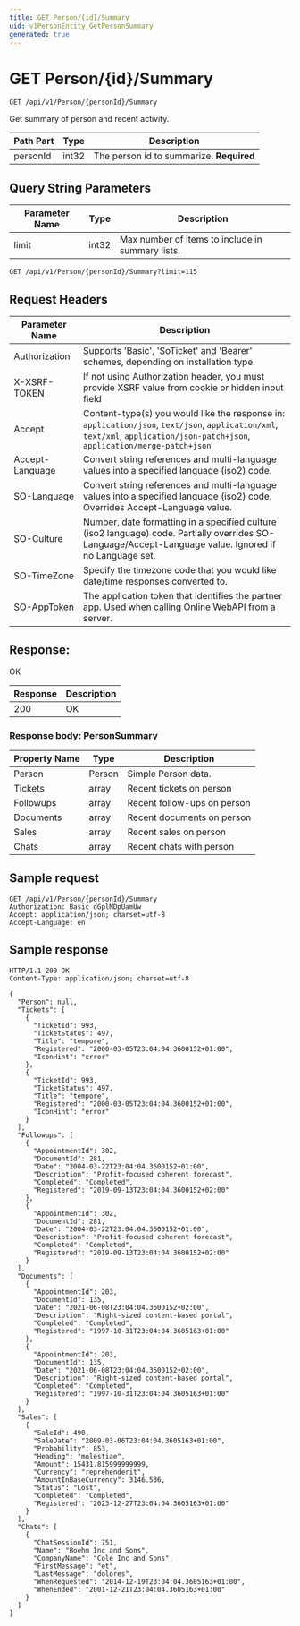 ```yaml
---
title: GET Person/{id}/Summary
uid: v1PersonEntity_GetPersonSummary
generated: true
---
```


# GET Person/{id}/Summary

```http
GET /api/v1/Person/{personId}/Summary
```

Get summary of person and recent activity.






| Path Part | Type | Description |
|-----------|------|-------------|
| personId | int32 | The person id to summarize. **Required** |


## Query String Parameters

| Parameter Name | Type |  Description |
|----------------|------|--------------|
| limit | int32 |  Max number of items to include in summary lists. |

```http
GET /api/v1/Person/{personId}/Summary?limit=115
```


## Request Headers

| Parameter Name | Description |
|----------------|-------------|
| Authorization  | Supports 'Basic', 'SoTicket' and 'Bearer' schemes, depending on installation type. |
| X-XSRF-TOKEN   | If not using Authorization header, you must provide XSRF value from cookie or hidden input field |
| Accept         | Content-type(s) you would like the response in: `application/json`, `text/json`, `application/xml`, `text/xml`, `application/json-patch+json`, `application/merge-patch+json` |
| Accept-Language | Convert string references and multi-language values into a specified language (iso2) code. |
| SO-Language | Convert string references and multi-language values into a specified language (iso2) code. Overrides Accept-Language value. |
| SO-Culture | Number, date formatting in a specified culture (iso2 language) code. Partially overrides SO-Language/Accept-Language value. Ignored if no Language set. |
| SO-TimeZone | Specify the timezone code that you would like date/time responses converted to. |
| SO-AppToken | The application token that identifies the partner app. Used when calling Online WebAPI from a server. |


## Response:

OK

| Response | Description |
|----------------|-------------|
| 200 | OK |

### Response body: PersonSummary

| Property Name | Type |  Description |
|----------------|------|--------------|
| Person | Person | Simple Person data. |
| Tickets | array | Recent tickets on person |
| Followups | array | Recent follow-ups on person |
| Documents | array | Recent documents on person |
| Sales | array | Recent sales on person |
| Chats | array | Recent chats with person |

## Sample request

```http!
GET /api/v1/Person/{personId}/Summary
Authorization: Basic dGplMDpUamUw
Accept: application/json; charset=utf-8
Accept-Language: en
```

## Sample response

```http_
HTTP/1.1 200 OK
Content-Type: application/json; charset=utf-8

{
  "Person": null,
  "Tickets": [
    {
      "TicketId": 993,
      "TicketStatus": 497,
      "Title": "tempore",
      "Registered": "2000-03-05T23:04:04.3600152+01:00",
      "IconHint": "error"
    },
    {
      "TicketId": 993,
      "TicketStatus": 497,
      "Title": "tempore",
      "Registered": "2000-03-05T23:04:04.3600152+01:00",
      "IconHint": "error"
    }
  ],
  "Followups": [
    {
      "AppointmentId": 302,
      "DocumentId": 281,
      "Date": "2004-03-22T23:04:04.3600152+01:00",
      "Description": "Profit-focused coherent forecast",
      "Completed": "Completed",
      "Registered": "2019-09-13T23:04:04.3600152+02:00"
    },
    {
      "AppointmentId": 302,
      "DocumentId": 281,
      "Date": "2004-03-22T23:04:04.3600152+01:00",
      "Description": "Profit-focused coherent forecast",
      "Completed": "Completed",
      "Registered": "2019-09-13T23:04:04.3600152+02:00"
    }
  ],
  "Documents": [
    {
      "AppointmentId": 203,
      "DocumentId": 135,
      "Date": "2021-06-08T23:04:04.3600152+02:00",
      "Description": "Right-sized content-based portal",
      "Completed": "Completed",
      "Registered": "1997-10-31T23:04:04.3605163+01:00"
    },
    {
      "AppointmentId": 203,
      "DocumentId": 135,
      "Date": "2021-06-08T23:04:04.3600152+02:00",
      "Description": "Right-sized content-based portal",
      "Completed": "Completed",
      "Registered": "1997-10-31T23:04:04.3605163+01:00"
    }
  ],
  "Sales": [
    {
      "SaleId": 490,
      "SaleDate": "2009-03-06T23:04:04.3605163+01:00",
      "Probability": 853,
      "Heading": "molestiae",
      "Amount": 15431.815999999999,
      "Currency": "reprehenderit",
      "AmountInBaseCurrency": 3146.536,
      "Status": "Lost",
      "Completed": "Completed",
      "Registered": "2023-12-27T23:04:04.3605163+01:00"
    }
  ],
  "Chats": [
    {
      "ChatSessionId": 751,
      "Name": "Boehm Inc and Sons",
      "CompanyName": "Cole Inc and Sons",
      "FirstMessage": "et",
      "LastMessage": "dolores",
      "WhenRequested": "2014-12-19T23:04:04.3605163+01:00",
      "WhenEnded": "2001-12-21T23:04:04.3605163+01:00"
    }
  ]
}
```